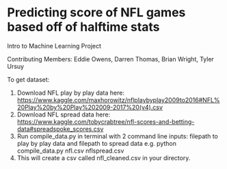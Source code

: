 # Predicting score of NFL games based off of halftime stats
Intro to Machine Learning Project

Contributing Members: Eddie Owens, Darren Thomas, Brian Wright, Tyler Ursuy

To get dataset: 
1. Download NFL play by play data here: https://www.kaggle.com/maxhorowitz/nflplaybyplay2009to2016#NFL%20Play%20by%20Play%202009-2017%20(v4).csv
2. Download NFL spread data here: https://www.kaggle.com/tobycrabtree/nfl-scores-and-betting-data#spreadspoke_scores.csv
3. Run compile_data.py in terminal with 2 command line inputs: filepath to play by play data and filepath to spread data
    e.g. python compile_data.py nfl.csv nflspread.csv
4. This will create a csv called nfl_cleaned.csv in your directory.
